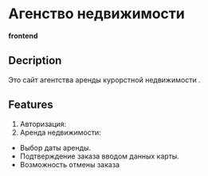 # Агенство недвижимости

**frontend**

## Decription

Это сайт агентства аренды курорстной недвижимости .

## Features

1. Авторизация:
2. Аренда недвижимости:

- Выбор даты аренды.
- Подтверждение заказа вводом данных карты.
- Возможность отмены заказа
